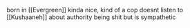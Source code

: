 born in [[Evergreen]]
kinda nice, kind of a cop
doesnt listen to [[Kushaaneh]] about authority being shit but is sympathetic